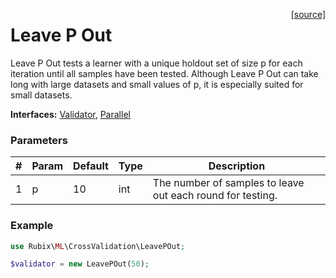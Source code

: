 <span style="float:right;"><a href="https://github.com/RubixML/RubixML/blob/master/src/CrossValidation/LeavePOut.php">[source]</a></span>

# Leave P Out
Leave P Out tests a learner with a unique holdout set of size p for each iteration until all samples have been tested. Although Leave P Out can take long with large datasets and small values of p, it is especially suited for small datasets.

**Interfaces:** [Validator](api.md#validator), [Parallel](#parallel)

### Parameters
| # | Param | Default | Type | Description |
|---|---|---|---|---|
| 1 | p | 10 | int | The number of samples to leave out each round for testing. |

### Example
```php
use Rubix\ML\CrossValidation\LeavePOut;

$validator = new LeavePOut(50);
```
